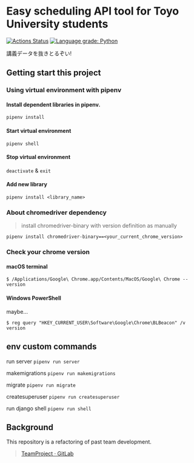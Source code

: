 # Easy scheduling API tool for Toyo University students
[![Actions Status](https://github.com/umncsk/scheduler/workflows/Python%20application/badge.svg)](https://github.com/umncsk/scheduler/actions)
[![Language grade: Python](https://img.shields.io/lgtm/grade/python/g/umncsk/scheduler.svg?logo=lgtm&logoWidth=18)](https://lgtm.com/projects/g/umncsk/scheduler/context:python)

講義データを抜きとるぞい!

## Getting start this project
### Using virtual environment with pipenv
#### Install dependent libraries in pipenv.
`pipenv install`

#### Start virtual environment
`pipenv shell`

#### Stop virtual environment
`deactivate` & `exit`

#### Add new library
`pipenv install <library_name>`

### About chromedriver dependency
> install chromedriver-binary with version definition as manually

`pipenv install chromedriver-binary==<your_current_chrome_version>`

### Check your chrome version
#### macOS terminal
```console
$ /Applications/Google\ Chrome.app/Contents/MacOS/Google\ Chrome --version
```

#### Windows PowerShell 
maybe...
```console
$ reg query "HKEY_CURRENT_USER\Software\Google\Chrome\BLBeacon" /v version
```

## env custom commands
run server
`pipenv run server`

makemigrations
`pipenv run makemigrations`

migrate
`pipenv run migrate`

createsuperuser
`pipenv run createsuperuser`

run django shell
`pipenv run shell`

## Background
This repository is a refactoring of past team development.
> [TeamProject · GitLab](https://gitlab.com/s1f101701654/TeamProject)
